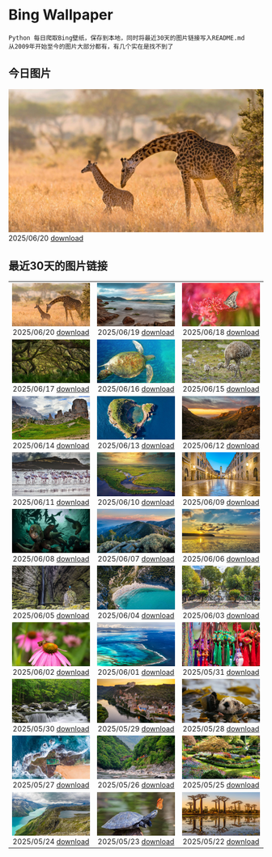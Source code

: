 # Bing Wallpaper

```
Python 每日爬取Bing壁纸，保存到本地，同时将最近30天的图片链接写入README.md
从2009年开始至今的图片大部分都有，有几个实在是找不到了
```



## 今日图片


![](./images/2025/06/20/SerengetiGiraffe_ZH-CN2613013393_1920x1080_2025-06-20.jpg)2025/06/20 [download](./images/2025/06/20/SerengetiGiraffe_ZH-CN2613013393_1920x1080_2025-06-20.jpg)

## 最近30天的图片链接


|      |      |      |
| :----: | :----: | :----: |
|![](./images/2025/06/20/SerengetiGiraffe_ZH-CN2613013393_1920x1080_2025-06-20.jpg)2025/06/20 [download](./images/2025/06/20/SerengetiGiraffe_ZH-CN2613013393_1920x1080_2025-06-20.jpg)|![](./images/2025/06/19/WinterBegins_ZH-CN7638411804_1920x1080_2025-06-19.jpg)2025/06/19 [download](./images/2025/06/19/WinterBegins_ZH-CN7638411804_1920x1080_2025-06-19.jpg)|![](./images/2025/06/18/AsianSwallowtail_ZH-CN7442263508_1920x1080_2025-06-18.jpg)2025/06/18 [download](./images/2025/06/18/AsianSwallowtail_ZH-CN7442263508_1920x1080_2025-06-18.jpg)|
|![](./images/2025/06/17/CumberlandOaks_ZH-CN7265906780_1920x1080_2025-06-17.jpg)2025/06/17 [download](./images/2025/06/17/CumberlandOaks_ZH-CN7265906780_1920x1080_2025-06-17.jpg)|![](./images/2025/06/16/SeaTurtleBrazil_ZH-CN6907161064_1920x1080_2025-06-16.jpg)2025/06/16 [download](./images/2025/06/16/SeaTurtleBrazil_ZH-CN6907161064_1920x1080_2025-06-16.jpg)|![](./images/2025/06/15/RheaDad_ZH-CN6706868651_1920x1080_2025-06-15.jpg)2025/06/15 [download](./images/2025/06/15/RheaDad_ZH-CN6706868651_1920x1080_2025-06-15.jpg)|
|![](./images/2025/06/14/DolomitiEstate_ZH-CN6501271709_1920x1080_2025-06-14.jpg)2025/06/14 [download](./images/2025/06/14/DolomitiEstate_ZH-CN6501271709_1920x1080_2025-06-14.jpg)|![](./images/2025/06/13/SanMiguelAzores_ZH-CN2511982585_1920x1080_2025-06-13.jpg)2025/06/13 [download](./images/2025/06/13/SanMiguelAzores_ZH-CN2511982585_1920x1080_2025-06-13.jpg)|![](./images/2025/06/12/BigBendChisos_ZH-CN3794880768_1920x1080_2025-06-12.jpg)2025/06/12 [download](./images/2025/06/12/BigBendChisos_ZH-CN3794880768_1920x1080_2025-06-12.jpg)|
|![](./images/2025/06/11/FlamingosNamibia_ZH-CN3639748956_1920x1080_2025-06-11.jpg)2025/06/11 [download](./images/2025/06/11/FlamingosNamibia_ZH-CN3639748956_1920x1080_2025-06-11.jpg)|![](./images/2025/06/10/AerialEverglades_ZH-CN3388982881_1920x1080_2025-06-10.jpg)2025/06/10 [download](./images/2025/06/10/AerialEverglades_ZH-CN3388982881_1920x1080_2025-06-10.jpg)|![](./images/2025/06/09/DubrovnikTwilight_ZH-CN2981648854_1920x1080_2025-06-09.jpg)2025/06/09 [download](./images/2025/06/09/DubrovnikTwilight_ZH-CN2981648854_1920x1080_2025-06-09.jpg)|
|![](./images/2025/06/08/StellarSeaLions_ZH-CN2859514359_1920x1080_2025-06-08.jpg)2025/06/08 [download](./images/2025/06/08/StellarSeaLions_ZH-CN2859514359_1920x1080_2025-06-08.jpg)|![](./images/2025/06/07/PacificCrestTrail_ZH-CN9582395021_1920x1080_2025-06-07.jpg)2025/06/07 [download](./images/2025/06/07/PacificCrestTrail_ZH-CN9582395021_1920x1080_2025-06-07.jpg)|![](./images/2025/06/06/NormandyBeach_ZH-CN9312381737_1920x1080_2025-06-06.jpg)2025/06/06 [download](./images/2025/06/06/NormandyBeach_ZH-CN9312381737_1920x1080_2025-06-06.jpg)|
|![](./images/2025/06/05/FumacinhaBahia_ZH-CN9190616593_1920x1080_2025-06-05.jpg)2025/06/05 [download](./images/2025/06/05/FumacinhaBahia_ZH-CN9190616593_1920x1080_2025-06-05.jpg)|![](./images/2025/06/04/CalaLuna_ZH-CN8174946414_1920x1080_2025-06-04.jpg)2025/06/04 [download](./images/2025/06/04/CalaLuna_ZH-CN8174946414_1920x1080_2025-06-04.jpg)|![](./images/2025/06/03/BicyclesUtrecht_ZH-CN8016028978_1920x1080_2025-06-03.jpg)2025/06/03 [download](./images/2025/06/03/BicyclesUtrecht_ZH-CN8016028978_1920x1080_2025-06-03.jpg)|
|![](./images/2025/06/02/EchinaceaButterfly_ZH-CN7877489878_1920x1080_2025-06-02.jpg)2025/06/02 [download](./images/2025/06/02/EchinaceaButterfly_ZH-CN7877489878_1920x1080_2025-06-02.jpg)|![](./images/2025/06/01/GrandeTerreReef_ZH-CN7463701309_1920x1080_2025-06-01.jpg)2025/06/01 [download](./images/2025/06/01/GrandeTerreReef_ZH-CN7463701309_1920x1080_2025-06-01.jpg)|![](./images/2025/05/31/DuanwuFestivalY25_ZH-CN7343005503_1920x1080_2025-05-31.jpg)2025/05/31 [download](./images/2025/05/31/DuanwuFestivalY25_ZH-CN7343005503_1920x1080_2025-05-31.jpg)|
|![](./images/2025/05/30/LittlePigeonRiver_ZH-CN6554251943_1920x1080_2025-05-30.jpg)2025/05/30 [download](./images/2025/05/30/LittlePigeonRiver_ZH-CN6554251943_1920x1080_2025-05-30.jpg)|![](./images/2025/05/29/MiravetSpain_ZH-CN8584568741_1920x1080_2025-05-29.jpg)2025/05/29 [download](./images/2025/05/29/MiravetSpain_ZH-CN8584568741_1920x1080_2025-05-29.jpg)|![](./images/2025/05/28/KelpOtter_ZH-CN8297228161_1920x1080_2025-05-28.jpg)2025/05/28 [download](./images/2025/05/28/KelpOtter_ZH-CN8297228161_1920x1080_2025-05-28.jpg)|
|![](./images/2025/05/27/MonaValePool_ZH-CN7968271596_1920x1080_2025-05-27.jpg)2025/05/27 [download](./images/2025/05/27/MonaValePool_ZH-CN7968271596_1920x1080_2025-05-27.jpg)|![](./images/2025/05/26/Arashiyama2025_ZH-CN7836747321_1920x1080_2025-05-26.jpg)2025/05/26 [download](./images/2025/05/26/Arashiyama2025_ZH-CN7836747321_1920x1080_2025-05-26.jpg)|![](./images/2025/05/25/ButchartFlowers_ZH-CN6692930571_1920x1080_2025-05-25.jpg)2025/05/25 [download](./images/2025/05/25/ButchartFlowers_ZH-CN6692930571_1920x1080_2025-05-25.jpg)|
|![](./images/2025/05/24/JotunheimenPark_ZH-CN7417034574_1920x1080_2025-05-24.jpg)2025/05/24 [download](./images/2025/05/24/JotunheimenPark_ZH-CN7417034574_1920x1080_2025-05-24.jpg)|![](./images/2025/05/23/ButterflyTurtle_ZH-CN5706515924_1920x1080_2025-05-23.jpg)2025/05/23 [download](./images/2025/05/23/ButterflyTurtle_ZH-CN5706515924_1920x1080_2025-05-23.jpg)|![](./images/2025/05/22/BaobabAvenue_ZH-CN5217451344_1920x1080_2025-05-22.jpg)2025/05/22 [download](./images/2025/05/22/BaobabAvenue_ZH-CN5217451344_1920x1080_2025-05-22.jpg)|


